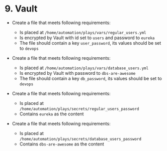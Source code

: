# 9. Vault

* Create a file that meets following requirements:
    * Is placed at `/home/automation/plays/vars/regular_users.yml`
    * Is encrypted by Vault with id set to `users` and password to `eureka`
    * The file should contain a key `user_password`, its values should be set to `devops`

* Create a file that meets following requirements:
    * Is placed at `/home/automation/plays/vars/database_users.yml`
    * Is encrypted by Vault with password to `dbs-are-awesome`
    * The file should contain a key `db_password`, its values should be set to `devops`

* Create a file that meets following requirements:
    * Is placed at `/home/automation/plays/secrets/regular_users_password`
    * Contains `eureka` as the content

* Create a file that meets following requirements:
    * Is placed at `/home/automation/plays/secrets/database_users_password`
    * Contains `dbs-are-awesome` as the content
